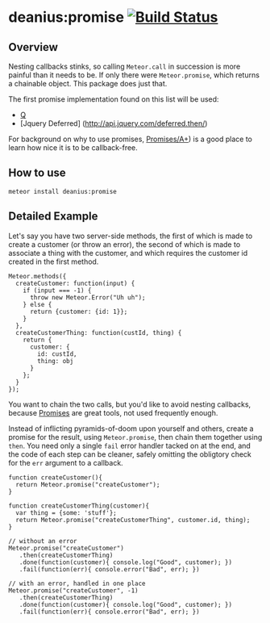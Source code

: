 # deanius:promise [![Build Status](https://secure.travis-ci.org/chicagogrooves/deanius-meteor-promise.png?branch=master)](https://travis-ci.org/chicagogrooves/deanius-meteor-promise)

## Overview
Nesting callbacks stinks, so calling `Meteor.call` in succession is more painful than it needs to be. If only there were `Meteor.promise`, which returns a chainable object. This package does just that.

The first promise implementation found on this list will be used:
  * [Q](https://github.com/kriskowal/q)
  * [Jquery Deferred] (http://api.jquery.com/deferred.then/)

For background on why to use promises, [Promises/A+](https://promisesaplus.com/))
is a good place to learn how nice it is to be callback-free.

## How to use

    meteor install deanius:promise

## Detailed Example

Let's say you have two server-side methods, the first of which is made to create a customer (or throw an error),
the second of which is made to associate a thing with the customer, and which requires the customer id created in the first method.

```
Meteor.methods({
  createCustomer: function(input) {
    if (input === -1) {
      throw new Meteor.Error("Uh uh");
    } else {
      return {customer: {id: 1}};
    }
  },
  createCustomerThing: function(custId, thing) {
    return {
      customer: {
        id: custId,
        thing: obj
      }
    };
  }
});

```

You want to chain the two calls, but you'd like to avoid nesting callbacks, because [Promises](http://api.jquery.com/deferred.then/) are great tools, not used frequently enough.

Instead of inflicting pyramids-of-doom upon yourself and others, create a promise for the result, using `Meteor.promise`, then chain them together using `then`. You need only a single `fail` error handler tacked on at the end, and the code of each step can be cleaner, safely omitting the obligtory check for the `err` argument to a callback.


```
function createCustomer(){
  return Meteor.promise("createCustomer");
}

function createCustomerThing(customer){
  var thing = {some: 'stuff'};
  return Meteor.promise("createCustomerThing", customer.id, thing);
}

// without an error
Meteor.promise("createCustomer")
   .then(createCustomerThing)
   .done(function(customer){ console.log("Good", customer); })
   .fail(function(err){ console.error("Bad", err); })

// with an error, handled in one place
Meteor.promise("createCustomer", -1)
   .then(createCustomerThing)
   .done(function(customer){ console.log("Good", customer); })
   .fail(function(err){ console.error("Bad", err); })

```
